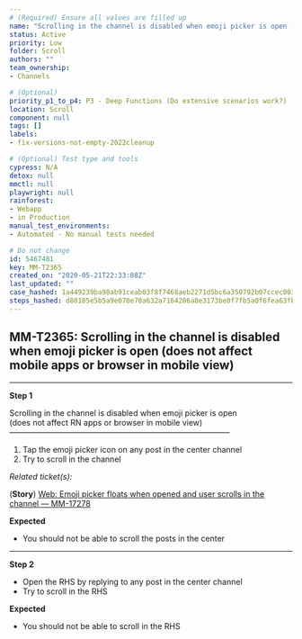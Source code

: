 ```yaml
---
# (Required) Ensure all values are filled up
name: "Scrolling in the channel is disabled when emoji picker is open (does not affect mobile apps or browser in mobile view)"
status: Active
priority: Low
folder: Scroll
authors: ""
team_ownership: 
- Channels

# (Optional)
priority_p1_to_p4: P3 - Deep Functions (Do extensive scenarios work?)
location: Scroll
component: null
tags: []
labels: 
- fix-versions-not-empty-2022cleanup

# (Optional) Test type and tools
cypress: N/A
detox: null
mmctl: null
playwright: null
rainforest: 
- Webapp
- in Production
manual_test_environments: 
- Automated - No manual tests needed

# Do not change
id: 5467481
key: MM-T2365
created_on: "2020-05-21T22:33:08Z"
last_updated: ""
case_hashed: 1a449239ba98ab91ceab03f8f7468aeb2271d5bc6a350792b07ccec003316e70037a5e1b47346eb7f259c16c5c027da4
steps_hashed: d80185e5b5a9e070e70a632a7164206a8e3173be0f7fb5a0f6fea63fb8b9fe0dbaaf86bb8825f1f334cbd349ae11562f
---
```


<!-- (Auto-generated) Based on frontmatter's "key" and "name" -->

## MM-T2365: Scrolling in the channel is disabled when emoji picker is open (does not affect mobile apps or browser in mobile view)

---

**Step 1**

Scrolling in the channel is disabled when emoji picker is open\
(does not affect RN apps or browser in mobile view)\
————————————————————————————

1. Tap the emoji picker icon on any post in the center channel
2. Try to scroll in the channel

_Related ticket(s):_

(**Story**) [Web: Emoji picker floats when opened and user scrolls in the channel — MM-17278](https://mattermost.atlassian.net/browse/MM-17278)

**Expected**

- You should not be able to scroll the posts in the center

---

**Step 2**

- Open the RHS by replying to any post in the center channel
- Try to scroll in the RHS

**Expected**

- You should not be able to scroll in the RHS
